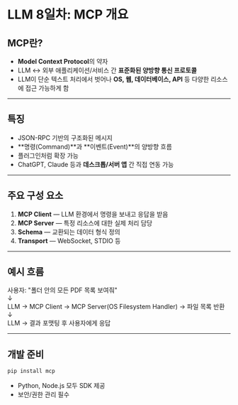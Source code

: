 # LLM 8일차: MCP 개요

## MCP란?
- **Model Context Protocol**의 약자
- LLM ↔ 외부 애플리케이션/서비스 간 **표준화된 양방향 통신 프로토콜**
- LLM이 단순 텍스트 처리에서 벗어나 **OS, 웹, 데이터베이스, API** 등 다양한 리소스에 접근 가능하게 함

---

## 특징
- JSON-RPC 기반의 구조화된 메시지
- **명령(Command)**과 **이벤트(Event)**의 양방향 흐름
- 플러그인처럼 확장 가능
- ChatGPT, Claude 등과 **데스크톱/서버 앱** 간 직접 연동 가능

---

## 주요 구성 요소
1) **MCP Client** — LLM 환경에서 명령을 보내고 응답을 받음
2) **MCP Server** — 특정 리소스에 대한 실제 처리 담당
3) **Schema** — 교환되는 데이터 형식 정의
4) **Transport** — WebSocket, STDIO 등

---

## 예시 흐름
사용자: "폴더 안의 모든 PDF 목록 보여줘"  
↓  
LLM → MCP Client → MCP Server(OS Filesystem Handler) → 파일 목록 반환  
↓  
LLM → 결과 포맷팅 후 사용자에게 응답

---

## 개발 준비
```bash
pip install mcp
```

- Python, Node.js 모두 SDK 제공
- 보안/권한 관리 필수
